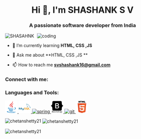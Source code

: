 <h1 align="center">Hi 👋, I'm SHASHANK S V</h1>
<h3 align="center">A passionate software developer from India</h3>
<img align="right"alt="coding"width="400"src="https://camo.githubusercontent.com/e20822b4282c07ffd010cd05f855a6561d3b62358ca9e607e4901288dd748fcb/68747470733a2f2f63646e2e6472696262626c652e636f6d2f75736572732f323133313939332f73637265656e73686f74732f343934383733362f74686f75676874776f726b732d6769665f6472696262626c652e676966">

<p align="left"> <img src="https://komarev.com/ghpvc/?username=chetanshetty21&label=Profile%20views&color=0e75b6&style=flat" alt="SHASAHNK" /> </p>

- 🌱 I’m currently learning **HTML, CSS ,JS**

- 💬 Ask me about **HTML, CSS ,JS **

- 📫 How to reach me **svshashank16@gmail.com**


<h3 align="left">Connect with me:</h3>
<p align="left">
</p>

<h3 align="left">Languages and Tools:</h3>
<p align="left">  <a href="https://www.java.com" target="_blank" rel="noreferrer"> 
 <img src="https://raw.githubusercontent.com/devicons/devicon/master/icons/java/java-original.svg" alt="java"
 width="40" height="40"/> </a> <a href="https://www.mysql.com/" target="_blank" rel="noreferrer"> 
 <img src="https://raw.githubusercontent.com/devicons/devicon/master/icons/mysql/mysql-original-wordmark.svg" 
 alt="mysql" width="40" height="40"/> </a> <a href="https://spring.io/" target="_blank" rel="noreferrer"> 
 <img src="https://www.vectorlogo.zone/logos/springio/springio-icon.svg" alt="spring" width="40" height="40"/> </a><a href="https://getbootstrap.com" target="_blank" rel="noreferrer"> 
<img src="https://raw.githubusercontent.com/devicons/devicon/master/icons/bootstrap/bootstrap-plain-wordmark.svg"
 alt="bootstrap" width="40" height="40"/> </a> <a href="https://git-scm.com/" target="_blank" rel="noreferrer"> 
 <img src="https://www.vectorlogo.zone/logos/git-scm/git-scm-icon.svg" alt="git" width="40" height="40"/> 
 </a> <a href="https://www.w3.org/html/" target="_blank" rel="noreferrer"> 
 <img src="https://raw.githubusercontent.com/devicons/devicon/master/icons/html5/html5-original-wordmark.svg" 
 alt="html5" width="40" height="40"/> </a> </p>

<p><img align="left" src="https://github-readme-stats.vercel.app/api/top-langs?username=chetanshetty21&show_icons=true&locale=en&layout=compact" alt="chetanshetty21" /></p>

<p>&nbsp;<img align="center" src="https://github-readme-stats.vercel.app/api?username=chetanshetty21&show_icons=true&locale=en" alt="chetanshetty21" /></p>

<p><img align="center" src="https://github-readme-streak-stats.herokuapp.com/?user=chetanshetty21&" alt="chetanshetty21" /></p>
